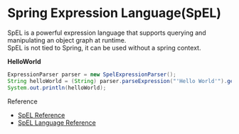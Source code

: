 # Spring Expression Language(SpEL)

SpEL is a powerful expression language that supports querying and manipulating an object graph at runtime. <br>
SpEL is not tied to Spring, it can be used without a spring context.


**HelloWorld**
```java
ExpressionParser parser = new SpelExpressionParser();
String helloWorld = (String) parser.parseExpression("'Hello World'").getValue();
System.out.println(helloWorld);
```


Reference
* [SpEL Reference](http://docs.spring.io/spring/docs/current/spring-framework-reference/html/expressions.html)
* [SpEL Language Reference](http://docs.spring.io/spring/docs/current/spring-framework-reference/html/expressions.html#expressions-language-ref)
